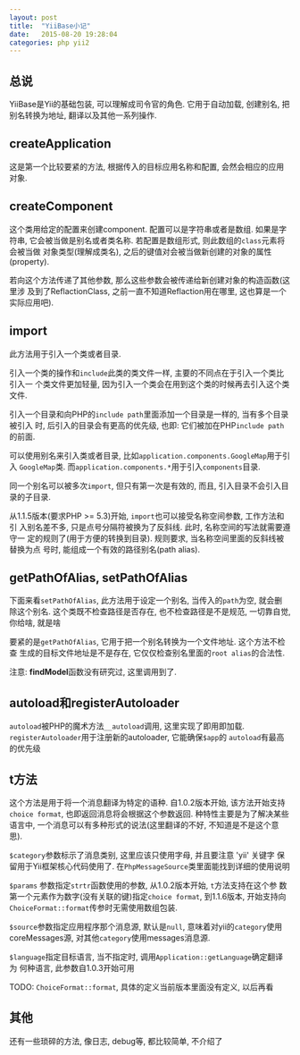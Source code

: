 ```yaml
---
layout: post
title:  "YiiBase小记"
date:   2015-08-20 19:28:04
categories: php yii2
---
```


## 总说

YiiBase是Yii的基础包装, 可以理解成司令官的角色. 它用于自动加载, 创建别名,
把别名转换为地址, 翻译以及其他一系列操作.

## createApplication

这是第一个比较要紧的方法, 根据传入的目标应用名称和配置, 会然会相应的应用对象.

## createComponent

这个类用给定的配置来创建component. 配置可以是字符串或者是数组. 如果是字符串,
它会被当做是别名或者类名称. 若配置是数组形式, 则此数组的`class`元素将会被当做
对象类型(理解成类名), 之后的键值对会被当做新创建的对象的属性(property).

若向这个方法传递了其他参数, 那么这些参数会被传递给新创建对象的构造函数(这里涉
及到了ReflactionClass, 之前一直不知道Reflaction用在哪里, 这也算是一个实际应用吧).

## import

此方法用于引入一个类或者目录.

引入一个类的操作和`include`此类的类文件一样, 主要的不同点在于引入一个类比引入一
个类文件更加轻量, 因为引入一个类会在用到这个类的时候再去引入这个类文件.

引入一个目录和向PHP的`include path`里面添加一个目录是一样的, 当有多个目录被引入
时, 后引入的目录会有更高的优先级, 也即: 它们被加在PHP`include path`的前面.

可以使用别名来引入类或者目录, 比如`application.components.GoogleMap`用于引入
`GoogleMap`类. 而`application.components.*`用于引入`components`目录.

同一个别名可以被多次`import`, 但只有第一次是有效的, 而且, 引入目录不会引入目
录的子目录.

从1.1.5版本(要求PHP >= 5.3)开始, `import`也可以接受名称空间参数, 工作方法和引
入别名差不多, 只是点号分隔符被换为了反斜线. 此时, 名称空间的写法就需要遵守一
定的规则了(用于方便的转换到目录). 规则要求, 当名称空间里面的反斜线被替换为点
号时, 能组成一个有效的路径别名(path alias).

## getPathOfAlias, setPathOfAlias

下面来看`setPathOfAlias`, 此方法用于设定一个别名, 当传入的`path`为空, 就会删
除这个别名. 这个类既不检查路径是否存在, 也不检查路径是不是规范, 一切靠自觉,
你给啥, 就是啥

要紧的是`getPathOfAlias`, 它用于把一个别名转换为一个文件地址. 这个方法不检查
生成的目标文件地址是不是存在, 它仅仅检查别名里面的`root alias`的合法性.

注意: **findModel**函数没有研究过, 这里调用到了.

## autoload和registerAutoloader

`autoload`被PHP的魔术方法`__autoload`调用, 这里实现了即用即加载.
`registerAutoloader`用于注册新的autoloader, 它能确保`$app`的
`autoload`有最高的优先级

## t方法

这个方法是用于将一个消息翻译为特定的语种. 自1.0.2版本开始, 该方法开始支持
`choice format`, 也即返回消息将会根据这个参数返回. 种特性主要是为了解决某些
语言中, 一个消息可以有多种形式的说法(这里翻译的不好, 不知道是不是这个意思).

`$category`参数标示了消息类别, 这里应该只使用字母, 并且要注意 'yii' 关键字
保留用于Yii框架核心代码使用了. 在`PhpMessageSource`类里面能找到详细的使用说明

`$params` 参数指定`strtr`函数使用的参数, 从1.0.2版本开始, `t`方法支持在这个参
数第一个元素作为数字(没有关联的键)指定`choice format`, 到1.1.6版本, 开始支持向
`ChoiceFormat::format`传参时无需使用数组包装. 

`$source`参数指定应用程序那个消息源, 默认是`null`, 意味着对yii的`category`使用
coreMessages源, 对其他`category`使用messages消息源.

`$language`指定目标语言, 当不指定时, 调用`Application::getLanguage`确定翻译为
何种语言, 此参数自1.0.3开始可用

TODO: `ChoiceFormat::format`, 具体的定义当前版本里面没有定义, 以后再看

## 其他

还有一些琐碎的方法, 像日志, debug等, 都比较简单, 不介绍了
